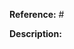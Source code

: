 
**Reference:** #

**Description:**

<!--
IMPORTANT IMPORTANT IMPORTANT IMPORTANT IMPORTANT IMPORTANT IMPORTANT IMPORTANT

Please make sure you have followed a discussion (issue) with maintainer
before attempting to make your PR. This will greatly help to speed up review process!

Title should follow conventional commits (https://conventionalcommits.org). Examples:
  - fix(scope): resolve xyz
  - feat: add new feature
  - docs: improve wording

IMPORTANT IMPORTANT IMPORTANT IMPORTANT IMPORTANT IMPORTANT IMPORTANT IMPORTANT
-->

